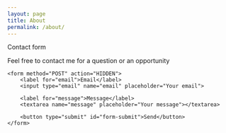 ```yaml
---
layout: page
title: About
permalink: /about/
---
```

<div id="contact-form">
	<p>Contact form</p>
	<p>Feel free to contact me for a question or an opportunity</p>

	<form method="POST" action="HIDDEN">
		<label for="email">Email</label>
		<input type="email" name="email" placeholder="Your email">

		<label for="message">Message</label>
		<textarea name="message" placeholder="Your message"></textarea>

		<button type="submit" id="form-submit">Send</button>
	</form>
</div>